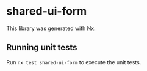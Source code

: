 # shared-ui-form

This library was generated with [Nx](https://nx.dev).

## Running unit tests

Run `nx test shared-ui-form` to execute the unit tests.
